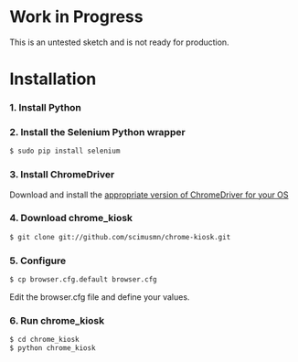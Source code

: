 # Work in Progress
This is an untested sketch and is not ready for production.

# Installation
### 1. Install Python
### 2. Install the Selenium Python wrapper

```bash
$ sudo pip install selenium
```

### 3. Install ChromeDriver
Download and install the [appropriate version of ChromeDriver for your OS](http://code.google.com/p/chromedriver/downloads/list)

### 4. Download chrome_kiosk
```bash
$ git clone git://github.com/scimusmn/chrome-kiosk.git
```

### 5. Configure
```bash
$ cp browser.cfg.default browser.cfg
```
Edit the browser.cfg file and define your values.

### 6. Run chrome_kiosk
```bash
$ cd chrome_kiosk
$ python chrome_kiosk
```
